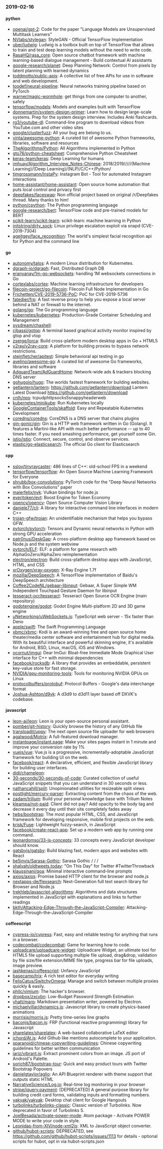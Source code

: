 ### 2019-02-16

#### python
* [openai/gpt-2](https://github.com/openai/gpt-2): Code for the paper "Language Models are Unsupervised Multitask Learners"
* [NVlabs/stylegan](https://github.com/NVlabs/stylegan): StyleGAN - Official TensorFlow Implementation
* [uber/ludwig](https://github.com/uber/ludwig): Ludwig is a toolbox built on top of TensorFlow that allows to train and test deep learning models without the need to write code.
* [RasaHQ/rasa_core](https://github.com/RasaHQ/rasa_core):  Open source chatbot framework with machine learning-based dialogue management - Build contextual AI assistants
* [google-research/planet](https://github.com/google-research/planet): Deep Planning Network: Control from pixels by latent planning with learned dynamics
* [toddmotto/public-apis](https://github.com/toddmotto/public-apis): A collective list of free APIs for use in software and web development.
* [toodef/neural-pipeline](https://github.com/toodef/neural-pipeline): Neural networks training pipeline based on PyTorch
* [warner/magic-wormhole](https://github.com/warner/magic-wormhole): get things from one computer to another, safely
* [tensorflow/models](https://github.com/tensorflow/models): Models and examples built with TensorFlow
* [donnemartin/system-design-primer](https://github.com/donnemartin/system-design-primer): Learn how to design large-scale systems. Prep for the system design interview. Includes Anki flashcards.
* [rg3/youtube-dl](https://github.com/rg3/youtube-dl): Command-line program to download videos from YouTube.com and other video sites
* [google/clusterfuzz](https://github.com/google/clusterfuzz): All your bug are belong to us.
* [vinta/awesome-python](https://github.com/vinta/awesome-python): A curated list of awesome Python frameworks, libraries, software and resources
* [TheAlgorithms/Python](https://github.com/TheAlgorithms/Python): All Algorithms implemented in Python
* [gto76/python-cheatsheet](https://github.com/gto76/python-cheatsheet): Comprehensive Python Cheatsheet
* [keras-team/keras](https://github.com/keras-team/keras): Deep Learning for humans
* [imhuay/Algorithm_Interview_Notes-Chinese](https://github.com/imhuay/Algorithm_Interview_Notes-Chinese): 2018/2019/////(Machine Learning)/(Deep Learning)/(NLP)/C/C++/Python/
* [timgrossmann/InstaPy](https://github.com/timgrossmann/InstaPy):  Instagram Bot - Tool for automated Instagram interactions
* [home-assistant/home-assistant](https://github.com/home-assistant/home-assistant):  Open source home automation that puts local control and privacy first
* [deepfakes/faceswap](https://github.com/deepfakes/faceswap): Non official project based on original /r/Deepfakes thread. Many thanks to him!
* [python/cpython](https://github.com/python/cpython): The Python programming language
* [google-research/bert](https://github.com/google-research/bert): TensorFlow code and pre-trained models for BERT
* [scikit-learn/scikit-learn](https://github.com/scikit-learn/scikit-learn): scikit-learn: machine learning in Python
* [initstring/dirty_sock](https://github.com/initstring/dirty_sock): Linux privilege escalation exploit via snapd (CVE-2019-7304)
* [ageitgey/face_recognition](https://github.com/ageitgey/face_recognition): The world's simplest facial recognition api for Python and the command line

#### go
* [autonomy/talos](https://github.com/autonomy/talos): A modern Linux distribution for Kubernetes.
* [dgraph-io/dgraph](https://github.com/dgraph-io/dgraph): Fast, Distributed Graph DB
* [eranyanay/1m-go-websockets](https://github.com/eranyanay/1m-go-websockets): handling 1M websockets connections in Go
* [cortexlabs/cortex](https://github.com/cortexlabs/cortex): Machine learning infrastructure for developers
* [filecoin-project/go-filecoin](https://github.com/filecoin-project/go-filecoin): Filecoin Full Node Implementation in Go
* [Frichetten/CVE-2019-5736-PoC](https://github.com/Frichetten/CVE-2019-5736-PoC): PoC for CVE-2019-5736
* [fatedier/frp](https://github.com/fatedier/frp): A fast reverse proxy to help you expose a local server behind a NAT or firewall to the internet.
* [golang/go](https://github.com/golang/go): The Go programming language
* [kubernetes/kubernetes](https://github.com/kubernetes/kubernetes): Production-Grade Container Scheduling and Management
* [sysdream/chashell](https://github.com/sysdream/chashell): 
* [cjbassi/gotop](https://github.com/cjbassi/gotop): A terminal based graphical activity monitor inspired by gtop and vtop
* [zserge/lorca](https://github.com/zserge/lorca): Build cross-platform modern desktop apps in Go + HTML5
* [v2ray/v2ray-core](https://github.com/v2ray/v2ray-core): A platform for building proxies to bypass network restrictions.
* [steinfletcher/apitest](https://github.com/steinfletcher/apitest): Simple behavioral api testing in go
* [avelino/awesome-go](https://github.com/avelino/awesome-go): A curated list of awesome Go frameworks, libraries and software
* [AdguardTeam/AdGuardHome](https://github.com/AdguardTeam/AdGuardHome): Network-wide ads & trackers blocking DNS server
* [gohugoio/hugo](https://github.com/gohugoio/hugo): The worlds fastest framework for building websites.
* [getlantern/lantern](https://github.com/getlantern/lantern):  https://github.com/getlantern/download  Lantern Latest Download https://github.com/getlantern/download 
* [cnlh/nps](https://github.com/cnlh/nps): tcpudphttpsocks5snappyheaderweb
* [kubernetes/minikube](https://github.com/kubernetes/minikube): Run Kubernetes locally
* [GoogleContainerTools/skaffold](https://github.com/GoogleContainerTools/skaffold): Easy and Repeatable Kubernetes Development
* [coredns/coredns](https://github.com/coredns/coredns): CoreDNS is a DNS server that chains plugins
* [gin-gonic/gin](https://github.com/gin-gonic/gin): Gin is a HTTP web framework written in Go (Golang). It features a Martini-like API with much better performance -- up to 40 times faster. If you need smashing performance, get yourself some Gin.
* [istio/istio](https://github.com/istio/istio): Connect, secure, control, and observe services.
* [elastic/go-elasticsearch](https://github.com/elastic/go-elasticsearch): The official Go client for Elasticsearch

#### cpp
* [ssloy/tinyraycaster](https://github.com/ssloy/tinyraycaster): 486 lines of C++: old-school FPS in a weekend
* [tensorflow/tensorflow](https://github.com/tensorflow/tensorflow): An Open Source Machine Learning Framework for Everyone
* [shrubb/box-convolutions](https://github.com/shrubb/box-convolutions): PyTorch code for the "Deep Neural Networks with Box Convolutions" paper
* [maierfelix/nvk](https://github.com/maierfelix/nvk): Vulkan bindings for node.js
* [everitoken/evt](https://github.com/everitoken/evt): Boost Engine for Token Economy
* [opencv/opencv](https://github.com/opencv/opencv): Open Source Computer Vision Library
* [daniele77/cli](https://github.com/daniele77/cli): A library for interactive command line interfaces in modern C++
* [trojan-gfw/trojan](https://github.com/trojan-gfw/trojan): An unidentifiable mechanism that helps you bypass GFW.
* [pytorch/pytorch](https://github.com/pytorch/pytorch): Tensors and Dynamic neural networks in Python with strong GPU acceleration
* [patr0nus/DeskGap](https://github.com/patr0nus/DeskGap): A cross-platform desktop app framework based on Node.js and the system webview
* [pytorch/ELF](https://github.com/pytorch/ELF): ELF: a platform for game research with AlphaGoZero/AlphaZero reimplementation
* [electron/electron](https://github.com/electron/electron): Build cross-platform desktop apps with JavaScript, HTML, and CSS
* [xrOxygen/xray-oxygen](https://github.com/xrOxygen/xray-oxygen):  X-Ray Engine 1.7f
* [mozilla/DeepSpeech](https://github.com/mozilla/DeepSpeech): A TensorFlow implementation of Baidu's DeepSpeech architecture
* [Coffee2CodeNL/gebaar-libinput](https://github.com/Coffee2CodeNL/gebaar-libinput): Gebaar, A Super Simple WM Independent Touchpad Gesture Daemon for libinput
* [tesseract-ocr/tesseract](https://github.com/tesseract-ocr/tesseract): Tesseract Open Source OCR Engine (main repository)
* [godotengine/godot](https://github.com/godotengine/godot): Godot Engine  Multi-platform 2D and 3D game engine
* [uNetworking/uWebSockets.js](https://github.com/uNetworking/uWebSockets.js): TypeScript web server - 15x faster than Deno
* [apple/swift](https://github.com/apple/swift): The Swift Programming Language
* [xbmc/xbmc](https://github.com/xbmc/xbmc): Kodi is an award-winning free and open source home theater/media center software and entertainment hub for digital media. With its beautiful interface and powerful skinning engine, it's available for Android, BSD, Linux, macOS, iOS and Windows.
* [ocornut/imgui](https://github.com/ocornut/imgui): Dear ImGui: Bloat-free Immediate Mode Graphical User interface for C++ with minimal dependencies
* [facebook/rocksdb](https://github.com/facebook/rocksdb): A library that provides an embeddable, persistent key-value store for fast storage.
* [NVIDIA/gpu-monitoring-tools](https://github.com/NVIDIA/gpu-monitoring-tools): Tools for monitoring NVIDIA GPUs on Linux
* [protocolbuffers/protobuf](https://github.com/protocolbuffers/protobuf): Protocol Buffers - Google's data interchange format
* [Joshua-Ashton/d9vk](https://github.com/Joshua-Ashton/d9vk): A d3d9 to d3d11 layer based off DXVK's codebase.

#### javascript
* [leon-ai/leon](https://github.com/leon-ai/leon):  Leon is your open-source personal assistant.
* [pomber/git-history](https://github.com/pomber/git-history): Quickly browse the history of any GitHub file
* [transloadit/uppy](https://github.com/transloadit/uppy): The next open source file uploader for web browsers 
* [agalwood/Motrix](https://github.com/agalwood/Motrix): A full-featured download manager.
* [instantpage/instant.page](https://github.com/instantpage/instant.page): Make your sites pages instant in 1 minute and improve your conversion rate by 1%
* [vuejs/vue](https://github.com/vuejs/vue):  Vue.js is a progressive, incrementally-adoptable JavaScript framework for building UI on the web.
* [facebook/react](https://github.com/facebook/react): A declarative, efficient, and flexible JavaScript library for building user interfaces.
* [didi/chameleon](https://github.com/didi/chameleon):  
* [30-seconds/30-seconds-of-code](https://github.com/30-seconds/30-seconds-of-code): Curated collection of useful JavaScript snippets that you can understand in 30 seconds or less.
* [nathancahill/split](https://github.com/nathancahill/split): Unopinionated utilities for resizeable split views
* [postlight/mercury-parser](https://github.com/postlight/mercury-parser):  Extracting content from the chaos of the web.
* [zadam/trilium](https://github.com/zadam/trilium): Build your personal knowledge base with Trilium Notes
* [kleampa/not-paid](https://github.com/kleampa/not-paid): Client did not pay? Add opacity to the body tag and decrease it every day until their site completely fades away
* [twbs/bootstrap](https://github.com/twbs/bootstrap): The most popular HTML, CSS, and JavaScript framework for developing responsive, mobile first projects on the web.
* [krisk/Fuse](https://github.com/krisk/Fuse): Lightweight fuzzy-search, in JavaScript
* [facebook/create-react-app](https://github.com/facebook/create-react-app): Set up a modern web app by running one command.
* [leonardomso/33-js-concepts](https://github.com/leonardomso/33-js-concepts):  33 concepts every JavaScript developer should know.
* [gatsbyjs/gatsby](https://github.com/gatsbyjs/gatsby): Build blazing fast, modern apps and websites with React
* [be5invis/Sarasa-Gothic](https://github.com/be5invis/Sarasa-Gothic): Sarasa Gothic /  /  / 
* [shalvah/oldtweets.today](https://github.com/shalvah/oldtweets.today): "On This Day" for Twitter #TwitterThrowback
* [klaussinani/qoa](https://github.com/klaussinani/qoa):  Minimal interactive command-line prompts
* [axios/axios](https://github.com/axios/axios): Promise based HTTP client for the browser and node.js
* [nextapps-de/flexsearch](https://github.com/nextapps-de/flexsearch): Next-Generation full text search library for Browser and Node.js
* [trekhleb/javascript-algorithms](https://github.com/trekhleb/javascript-algorithms):  Algorithms and data structures implemented in JavaScript with explanations and links to further readings
* [bkth/Attacking-Edge-Through-the-JavaScript-Compiler](https://github.com/bkth/Attacking-Edge-Through-the-JavaScript-Compiler): Attacking-Edge-Through-the-JavaScript-Compiler

#### coffeescript
* [cypress-io/cypress](https://github.com/cypress-io/cypress): Fast, easy and reliable testing for anything that runs in a browser.
* [codecombat/codecombat](https://github.com/codecombat/codecombat): Game for learning how to code.
* [uploadcare/uploadcare-widget](https://github.com/uploadcare/uploadcare-widget): Uploadcare Widget, an ultimate tool for HTML5 file upload supporting multiple file upload, drag&drop, validation by file size/file extension/MIME file type, progress bar for file uploads, image preview.
* [jashkenas/coffeescript](https://github.com/jashkenas/coffeescript): Unfancy JavaScript
* [basecamp/trix](https://github.com/basecamp/trix): A rich text editor for everyday writing
* [FelisCatus/SwitchyOmega](https://github.com/FelisCatus/SwitchyOmega): Manage and switch between multiple proxies quickly & easily.
* [philc/vimium](https://github.com/philc/vimium): The hacker's browser.
* [dropbox/zxcvbn](https://github.com/dropbox/zxcvbn): Low-Budget Password Strength Estimation
* [yhatt/marp](https://github.com/yhatt/marp): Markdown presentation writer, powered by Electron.
* [michaelvillar/dynamics.js](https://github.com/michaelvillar/dynamics.js): Javascript library to create physics-based animations
* [morrisjs/morris.js](https://github.com/morrisjs/morris.js): Pretty time-series line graphs
* [baconjs/bacon.js](https://github.com/baconjs/bacon.js): FRP (functional reactive programming) library for Javascript
* [sharelatex/sharelatex](https://github.com/sharelatex/sharelatex): A web-based collaborative LaTeX editor
* [ichord/At.js](https://github.com/ichord/At.js): Add Github like mentions autocomplete to your application.
* [sparanoid/chinese-copywriting-guidelines](https://github.com/sparanoid/chinese-copywriting-guidelines): Chinese copywriting guidelines for better written communication
* [jariz/vibrant.js](https://github.com/jariz/vibrant.js): Extract prominent colors from an image. JS port of Android's Palette.
* [sorich87/bootstrap-tour](https://github.com/sorich87/bootstrap-tour): Quick and easy product tours with Twitter Bootstrap Popovers
* [danielgtaylor/aglio](https://github.com/danielgtaylor/aglio): An API Blueprint renderer with theme support that outputs static HTML
* [NarrativeScience/Log.io](https://github.com/NarrativeScience/Log.io): Real-time log monitoring in your browser
* [stripe/jquery.payment](https://github.com/stripe/jquery.payment): [DEPRECATED] A general purpose library for building credit card forms, validating inputs and formatting numbers.
* [yakyak/yakyak](https://github.com/yakyak/yakyak): Desktop chat client for Google Hangouts
* [turbolinks/turbolinks-classic](https://github.com/turbolinks/turbolinks-classic): Classic version of Turbolinks. Now deprecated in favor of Turbolinks 5.
* [JoelBesada/activate-power-mode](https://github.com/JoelBesada/activate-power-mode): Atom package - Activate POWER MODE to write your code in style.
* [Leonidas-from-XIV/node-xml2js](https://github.com/Leonidas-from-XIV/node-xml2js): XML to JavaScript object converter.
* [github/hubot-scripts](https://github.com/github/hubot-scripts): DEPRECATED, see https://github.com/github/hubot-scripts/issues/1113 for details - optional scripts for hubot, opt in via hubot-scripts.json
